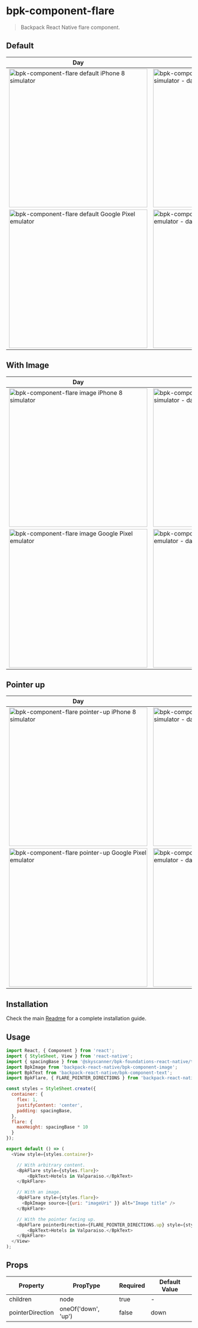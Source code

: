 # bpk-component-flare

> Backpack React Native flare component.

## Default

| Day | Night |
| --- | --- |
| <img src="https://raw.githubusercontent.com/Skyscanner/backpack-react-native/main/screenshots/bpk-component-flare/ios/default.png" alt="bpk-component-flare default iPhone 8 simulator" width="375" /> | <img src="https://raw.githubusercontent.com/Skyscanner/backpack-react-native/main/screenshots/bpk-component-flare/ios/default_dm.png" alt="bpk-component-flare default iPhone 8 simulator - dark mode" width="375" /> |
| <img src="https://raw.githubusercontent.com/Skyscanner/backpack-react-native/main/screenshots/bpk-component-flare/android/default.png" alt="bpk-component-flare default Google Pixel emulator" width="375" /> | <img src="https://raw.githubusercontent.com/Skyscanner/backpack-react-native/main/screenshots/bpk-component-flare/android/default_dm.png" alt="bpk-component-flare default Google Pixel emulator - dark mode" width="375" /> |

## With Image

| Day | Night |
| --- | --- |
| <img src="https://raw.githubusercontent.com/Skyscanner/backpack-react-native/main/screenshots/bpk-component-flare/ios/image.png" alt="bpk-component-flare image iPhone 8 simulator" width="375" /> | <img src="https://raw.githubusercontent.com/Skyscanner/backpack-react-native/main/screenshots/bpk-component-flare/ios/image_dm.png" alt="bpk-component-flare image iPhone 8 simulator - dark mode" width="375" /> |
| <img src="https://raw.githubusercontent.com/Skyscanner/backpack-react-native/main/screenshots/bpk-component-flare/android/image.png" alt="bpk-component-flare image Google Pixel emulator" width="375" /> | <img src="https://raw.githubusercontent.com/Skyscanner/backpack-react-native/main/screenshots/bpk-component-flare/android/image_dm.png" alt="bpk-component-flare image Google Pixel emulator - dark mode" width="375" /> |

## Pointer up

| Day | Night |
| --- | --- |
| <img src="https://raw.githubusercontent.com/Skyscanner/backpack-react-native/main/screenshots/bpk-component-flare/ios/pointer-up.png" alt="bpk-component-flare pointer-up iPhone 8 simulator" width="375" /> | <img src="https://raw.githubusercontent.com/Skyscanner/backpack-react-native/main/screenshots/bpk-component-flare/ios/pointer-up_dm.png" alt="bpk-component-flare pointer-up iPhone 8 simulator - dark mode" width="375" /> |
| <img src="https://raw.githubusercontent.com/Skyscanner/backpack-react-native/main/screenshots/bpk-component-flare/android/pointer-up.png" alt="bpk-component-flare pointer-up Google Pixel emulator" width="375" /> | <img src="https://raw.githubusercontent.com/Skyscanner/backpack-react-native/main/screenshots/bpk-component-flare/android/pointer-up_dm.png" alt="bpk-component-flare pointer-up Google Pixel emulator - dark mode" width="375" /> |

## Installation

Check the main [Readme](https://github.com/skyscanner/backpack-react-native#usage) for a complete installation guide.

## Usage

```js
import React, { Component } from 'react';
import { StyleSheet, View } from 'react-native';
import { spacingBase } from '@skyscanner/bpk-foundations-react-native/tokens/base.react.native';
import BpkImage from 'backpack-react-native/bpk-component-image';
import BpkText from 'backpack-react-native/bpk-component-text';
import BpkFlare, { FLARE_POINTER_DIRECTIONS } from 'backpack-react-native/bpk-component-flare';

const styles = StyleSheet.create({
  container: {
    flex: 1,
    justifyContent: 'center',
    padding: spacingBase,
  },
  flare: {
    maxHeight: spacingBase * 10
  }
});

export default () => (
  <View style={styles.container}>

    // With arbitrary content.
    <BpkFlare style={styles.flare}>
        <BpkText>Hotels in Valparaiso.</BpkText>
    </BpkFlare>

    // With an image.
    <BpkFlare style={styles.flare}>
      <BpkImage source={{uri: "imageUri" }} alt="Image title" />
    </BpkFlare>

    // With the pointer facing up.
    <BpkFlare pointerDirection={FLARE_POINTER_DIRECTIONS.up} style={styles.flare}>
        <BpkText>Hotels in Valparaiso.</BpkText>
    </BpkFlare>
  </View>
);
```

## Props

| Property         | PropType            | Required | Default Value |
| ---------------- | ------------------- | -------- | ------------- |
| children         | node                | true     | -             |
| pointerDirection | oneOf('down', 'up') | false    | down          |
